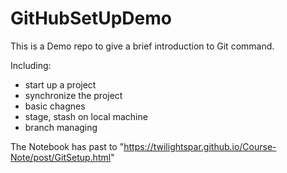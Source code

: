 # GitHubSetUpDemo
This is a Demo repo to give a brief introduction to Git command.

Including: 
- start up a project
- synchronize the project
- basic chagnes
- stage, stash on local machine
- branch managing

The Notebook has past to "https://twilightspar.github.io/Course-Note/post/GitSetup.html"
